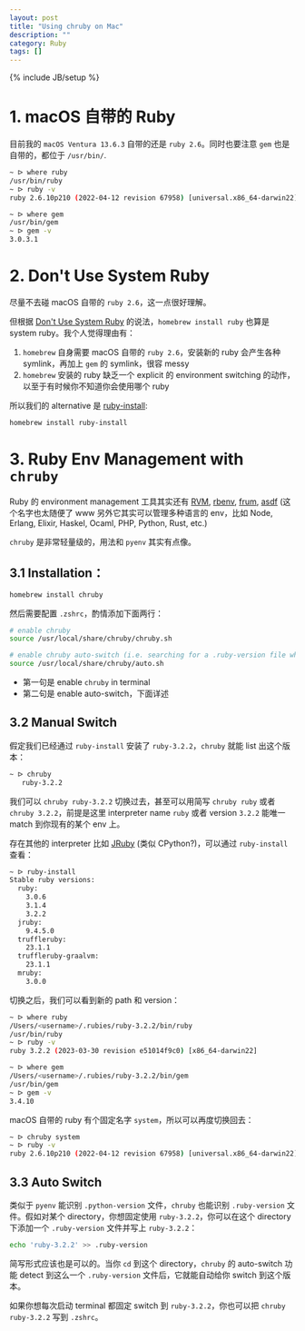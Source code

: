 ```yaml
---
layout: post
title: "Using chruby on Mac"
description: ""
category: Ruby
tags: []
---
```

{% include JB/setup %}

# 1. macOS 自带的 Ruby

目前我的 `macOS Ventura 13.6.3` 自带的还是 `ruby 2.6`。同时也要注意 `gem` 也是自带的，都位于 `/usr/bin/`.

```bash
~ ᐅ where ruby
/usr/bin/ruby
~ ᐅ ruby -v
ruby 2.6.10p210 (2022-04-12 revision 67958) [universal.x86_64-darwin22]

~ ᐅ where gem
/usr/bin/gem
~ ᐅ gem -v
3.0.3.1
```

# 2. Don't Use System Ruby

尽量不去碰 macOS 自带的 `ruby 2.6`，这一点很好理解。

但根据 [Don't Use System Ruby](https://dontusesystemruby.com/#/?id=what-is-system-ruby) 的说法，`homebrew install ruby` 也算是 system ruby。我个人觉得理由有：

1. `homebrew` 自身需要 macOS 自带的 `ruby 2.6`，安装新的 ruby 会产生各种 symlink，再加上 `gem` 的 symlink，很容 messy
2. `homebrew` 安装的 ruby 缺乏一个 explicit 的 environment switching 的动作，以至于有时候你不知道你会使用哪个 ruby

所以我们的 alternative 是 [ruby-install](https://github.com/postmodern/ruby-install):

```bash
homebrew install ruby-install
```

# 3. Ruby Env Management with `chruby`

Ruby 的 environment management 工具其实还有 [RVM](https://rvm.io/), [rbenv](https://github.com/rbenv/rbenv), [frum](https://github.com/TaKO8Ki/frum), [asdf](https://github.com/asdf-vm/asdf) (这个名字也太随便了 www 另外它其实可以管理多种语言的 env，比如 Node, Erlang, Elixir, Haskel, Ocaml, PHP, Python, Rust, etc.)

`chruby` 是非常轻量级的，用法和 `pyenv` 其实有点像。

## 3.1 Installation：

```bash
homebrew install chruby
```

然后需要配置 `.zshrc`，酌情添加下面两行：

```bash
# enable chruby
source /usr/local/share/chruby/chruby.sh

# enable chruby auto-switch (i.e. searching for a .ruby-version file when cd to a directory)
source /usr/local/share/chruby/auto.sh
```

- 第一句是 enable `chruby` in terminal
- 第二句是 enable auto-switch，下面详述

## 3.2 Manual Switch

假定我们已经通过 `ruby-install` 安装了 `ruby-3.2.2`，`chruby` 就能 list 出这个版本： 

```bash
~ ᐅ chruby
   ruby-3.2.2
```

我们可以 `chruby ruby-3.2.2` 切换过去，甚至可以用简写 `chruby ruby` 或者 `chruby 3.2.2`，前提是这里 interpreter name `ruby` 或者 version `3.2.2` 能唯一 match 到你现有的某个 env 上。

存在其他的 interpreter 比如 [JRuby](http://jruby.org/) (类似 CPython?)，可以通过 `ruby-install` 查看：

```bash
~ ᐅ ruby-install
Stable ruby versions:
  ruby:
    3.0.6
    3.1.4
    3.2.2
  jruby:
    9.4.5.0
  truffleruby:
    23.1.1
  truffleruby-graalvm:
    23.1.1
  mruby:
    3.0.0
```

切换之后，我们可以看到新的 path 和 version：

```bash
~ ᐅ where ruby
/Users/<username>/.rubies/ruby-3.2.2/bin/ruby
/usr/bin/ruby
~ ᐅ ruby -v
ruby 3.2.2 (2023-03-30 revision e51014f9c0) [x86_64-darwin22]

~ ᐅ where gem
/Users/<username>/.rubies/ruby-3.2.2/bin/gem
/usr/bin/gem
~ ᐅ gem -v
3.4.10
```

macOS 自带的 ruby 有个固定名字 `system`，所以可以再度切换回去：

```bash
~ ᐅ chruby system
~ ᐅ ruby -v
ruby 2.6.10p210 (2022-04-12 revision 67958) [universal.x86_64-darwin22]
```

## 3.3 Auto Switch

类似于 `pyenv` 能识别 `.python-version` 文件，`chruby` 也能识别 `.ruby-version` 文件。假如对某个 directory，你想固定使用 `ruby-3.2.2`，你可以在这个 directory 下添加一个 `.ruby-version` 文件并写上 `ruby-3.2.2`：

```bash
echo 'ruby-3.2.2' >> .ruby-version
```

简写形式应该也是可以的。当你 `cd` 到这个 directory，`chruby` 的 auto-switch 功能 detect 到这么一个 `.ruby-version` 文件后，它就能自动给你 switch 到这个版本。

如果你想每次启动 terminal 都固定 switch 到 `ruby-3.2.2`，你也可以把 `chruby ruby-3.2.2` 写到 `.zshrc`。


